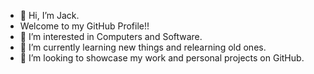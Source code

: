 - 👋 Hi, I’m Jack.
- Welcome to my GitHub Profile!!
- 👀 I’m interested in Computers and Software.
- 🌱 I’m currently learning new things and relearning old ones.
- 💞️ I’m looking to showcase my work and personal projects on GitHub. 
<!---
Jack-Daly-Eng025/Jack-Daly-Eng025 is a ✨ special ✨ repository because its `README.md` (this file) appears on your GitHub profile.
You can click the Preview link to take a look at your changes.
--->
